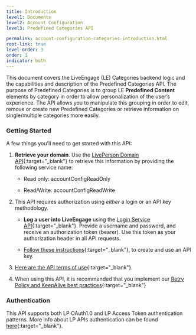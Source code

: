 ```yaml
---
title: Introduction
level1: Documents
level2: Account Configuration
level3: Predefined Categories API

permalink: account-configuration-categories-introduction.html
root-link: true
level-order: 3
order: 1
indicator: both
---
```

This document covers the LiveEngage (LE) Categories backend logic and the capabilities and description of the Predefined Categories API. The purpose of Predefined Categories is to group LE **Predefined Content** elements by category in order to allow personalization of the user’s experience. The API allows you to manipulate this grouping in order to edit, remove or create new Predefined Categories or retrieve information on single/multiple categories more easily.

### Getting Started

A few things you'll need to get started with this API:

1. **Retrieve your domain**. Use the [LivePerson Domain API](agent-domain-domain-api.html){:target="_blank"} to retrieve this information by providing the following service name:

    * Read only: accountConfigReadOnly

    * Read/Write: accountConfigReadWrite

2. This API requires authorization using _either_ a login or an API key methodology.

    * **Log a user into LiveEngage** using the [Login Service API](login-getting-started.html){:target="_blank"}. Provide a username and password, and receive an authorization token (bearer). Use this token as your authorization header in all API requests.

    * [Follow these instructions](guides-gettingstarted.html){:target="_blank"}, to create and use an API key.

3. [Here are the API terms of use](https://www.liveperson.com/policies/apitou){:target="_blank"}.

4. When using this API, it is recommended that you implement our [Retry Policy and KeepAlive best practices](guides-retry-policy.html){:target="_blank"}

### Authentication

This API supports both LP OAuth1.0 and LP Access Token authentication patterns. More info about LP APIs authentication can be found [here](https://developers.liveperson.com/guides-gettingstarted.html){:target="_blank"}.
